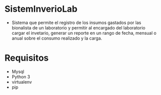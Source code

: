 # SistemInverioLab

- Sistema que permite el registro de los insumos gastados por las bionalista de un laboratorio y permitir al encargado del laboratorio
cargar el invetario, generar un reporte en un rango de fecha, mensual o anual sobre el consumo realizado y la carga. 

# Requisitos
- Mysql
- Python 3
- virtualenv
- pip




